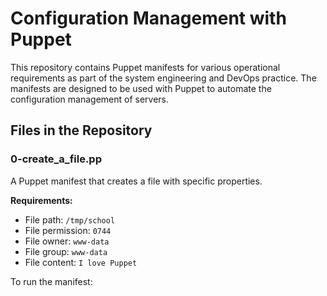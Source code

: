 # Configuration Management with Puppet

This repository contains Puppet manifests for various operational requirements as part of the system engineering and DevOps practice. The manifests are designed to be used with Puppet to automate the configuration management of servers.

## Files in the Repository

### 0-create_a_file.pp

A Puppet manifest that creates a file with specific properties.

**Requirements:**

- File path: `/tmp/school`
- File permission: `0744`
- File owner: `www-data`
- File group: `www-data`
- File content: `I love Puppet`

To run the manifest:


